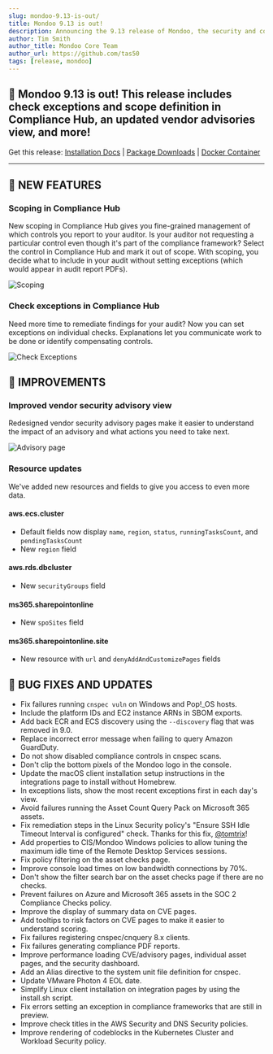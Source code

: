 ```yaml
---
slug: mondoo-9.13-is-out/
title: Mondoo 9.13 is out!
description: Announcing the 9.13 release of Mondoo, the security and compliance platform that prioritizes risks that matter most in your infrastructure.
author: Tim Smith
author_title: Mondoo Core Team
author_url: https://github.com/tas50
tags: [release, mondoo]
---
```


## 🥳 Mondoo 9.13 is out! This release includes check exceptions and scope definition in Compliance Hub, an updated vendor advisories view, and more!

Get this release: [Installation Docs](/cnspec/) | [Package Downloads](https://releases.mondoo.com/cnspec/) | [Docker Container](https://hub.docker.com/r/mondoo/cnspec)

---

## 🎉 NEW FEATURES

### Scoping in Compliance Hub

New scoping in Compliance Hub gives you fine-grained management of which controls you report to your auditor. Is your auditor not requesting a particular control even though it's part of the compliance framework? Select the control in Compliance Hub and mark it out of scope. With scoping, you decide what to include in your audit without setting exceptions (which would appear in audit report PDFs).

![Scoping](/img/releases/2024-01-03-mondoo-9.13-is-out/scoping.png)

### Check exceptions in Compliance Hub

Need more time to remediate findings for your audit? Now you can set exceptions on individual checks. Explanations let you communicate work to be done or identify compensating controls.

![Check Exceptions](/img/releases/2024-01-03-mondoo-9.13-is-out/exceptions.png)

## 🧹 IMPROVEMENTS

### Improved vendor security advisory view

Redesigned vendor security advisory pages make it easier to understand the impact of an advisory and what actions you need to take next.

![Advisory page](/img/releases/2024-01-03-mondoo-9.13-is-out/advisory.png)

### Resource updates

We've added new resources and fields to give you access to even more data.

#### aws.ecs.cluster

- Default fields now display `name`, `region`, `status`, `runningTasksCount`, and `pendingTasksCount`
- New `region` field

#### aws.rds.dbcluster

- New `securityGroups` field

#### ms365.sharepointonline

- New `spoSites` field

#### ms365.sharepointonline.site

- New resource with `url` and `denyAddAndCustomizePages` fields

## 🐛 BUG FIXES AND UPDATES

- Fix failures running `cnspec vuln` on Windows and Pop!\_OS hosts.
- Include the platform IDs and EC2 instance ARNs in SBOM exports.
- Add back ECR and ECS discovery using the `--discovery` flag that was removed in 9.0.
- Replace incorrect error message when failing to query Amazon GuardDuty.
- Do not show disabled compliance controls in cnspec scans.
- Don't clip the bottom pixels of the Mondoo logo in the console.
- Update the macOS client installation setup instructions in the integrations page to install without Homebrew.
- In exceptions lists, show the most recent exceptions first in each day's view.
- Avoid failures running the Asset Count Query Pack on Microsoft 365 assets.
- Fix remediation steps in the Linux Security policy's "Ensure SSH Idle Timeout Interval is configured" check. Thanks for this fix, [@tomtrix](https://github.com/tomtrix)!
- Add properties to CIS/Mondoo Windows policies to allow tuning the maximum idle time of the Remote Desktop Services sessions.
- Fix policy filtering on the asset checks page.
- Improve console load times on low bandwidth connections by 70%.
- Don't show the filter search bar on the asset checks page if there are no checks.
- Prevent failures on Azure and Microsoft 365 assets in the SOC 2 Compliance Checks policy.
- Improve the display of summary data on CVE pages.
- Add tooltips to risk factors on CVE pages to make it easier to understand scoring.
- Fix failures registering cnspec/cnquery 8.x clients.
- Fix failures generating compliance PDF reports.
- Improve performance loading CVE/advisory pages, individual asset pages, and the security dashboard.
- Add an Alias directive to the system unit file definition for cnspec.
- Update VMware Photon 4 EOL date.
- Simplify Linux client installation on integration pages by using the install.sh script.
- Fix errors setting an exception in compliance frameworks that are still in preview.
- Improve check titles in the AWS Security and DNS Security policies.
- Improve rendering of codeblocks in the Kubernetes Cluster and Workload Security policy.
